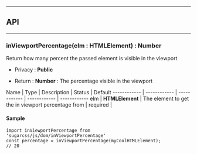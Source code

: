 


-----------------------------
## API
-----------------------------

### inViewportPercentage(elm : HTMLElement) : Number
Return how many percent the passed element is visible in the viewport

- Privacy : **Public**

- Return : **Number** : The percentage visible in the viewport

Name | Type | Description | Status | Default
------------ | ------------ | ------------ | ------------ | ------------
elm | **HTMLElement** | The element to get the in viewport percentage from | required | 


#### Sample
```language-undefined
import inViewportPercentage from 'sugarcss/js/dom/inViewportPercentage'
const percentage = inViewportPercentage(myCoolHTMLElement);
// 20

```


